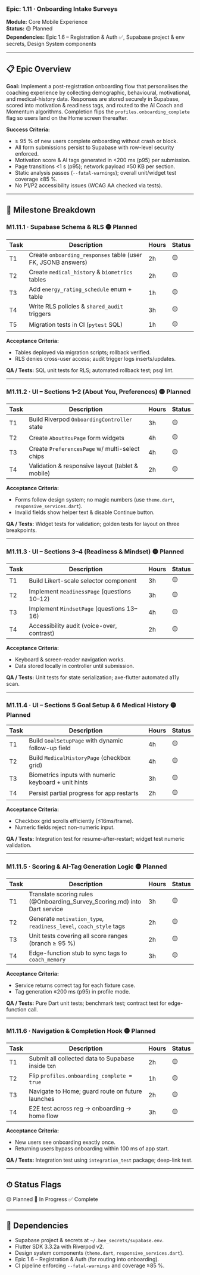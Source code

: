 ### Epic: 1.11 · Onboarding Intake Surveys

**Module:** Core Mobile Experience\
**Status:** 🟡 Planned\
**Dependencies:** Epic 1.6 – Registration & Auth ✅, Supabase project & env
secrets, Design System components

---

## 📋 Epic Overview

**Goal:** Implement a post-registration onboarding flow that personalises the
coaching experience by collecting demographic, behavioural, motivational, and
medical-history data. Responses are stored securely in Supabase, scored into
motivation & readiness tags, and routed to the AI Coach and Momentum algorithms.
Completion flips the `profiles.onboarding_complete` flag so users land on the
Home screen thereafter.

**Success Criteria:**

- ≥ 95 % of new users complete onboarding without crash or block.
- All form submissions persist to Supabase with row-level security enforced.
- Motivation score & AI tags generated in <200 ms (p95) per submission.
- Page transitions <1 s (p95); network payload ≤50 KB per section.
- Static analysis passes (`--fatal-warnings`); overall unit/widget test coverage
  ≥85 %.
- No P1/P2 accessibility issues (WCAG AA checked via tests).

---

## 🏁 Milestone Breakdown

### M1.11.1 · Supabase Schema & RLS 🟡 Planned

| Task | Description                                                  | Hours | Status |
| ---- | ------------------------------------------------------------ | ----- | ------ |
| T1   | Create `onboarding_responses` table (user FK, JSONB answers) | 2h    | 🟡     |
| T2   | Create `medical_history` & `biometrics` tables               | 2h    | 🟡     |
| T3   | Add `energy_rating_schedule` enum + table                    | 1h    | 🟡     |
| T4   | Write RLS policies & `shared_audit` triggers                 | 3h    | 🟡     |
| T5   | Migration tests in CI (`pytest` SQL)                         | 1h    | 🟡     |

**Acceptance Criteria:**

- Tables deployed via migration scripts; rollback verified.
- RLS denies cross-user access; audit trigger logs inserts/updates.

**QA / Tests:** SQL unit tests for RLS; automated rollback test; psql lint.

---

### M1.11.2 · UI – Sections 1–2 (About You, Preferences) 🟡 Planned

| Task | Description                                      | Hours | Status |
| ---- | ------------------------------------------------ | ----- | ------ |
| T1   | Build Riverpod `OnboardingController` state      | 3h    | 🟡     |
| T2   | Create `AboutYouPage` form widgets               | 4h    | 🟡     |
| T3   | Create `PreferencesPage` w/ multi-select chips   | 4h    | 🟡     |
| T4   | Validation & responsive layout (tablet & mobile) | 2h    | 🟡     |

**Acceptance Criteria:**

- Forms follow design system; no magic numbers (use `theme.dart`,
  `responsive_services.dart`).
- Invalid fields show helper text & disable Continue button.

**QA / Tests:** Widget tests for validation; golden tests for layout on three
breakpoints.

---

### M1.11.3 · UI – Sections 3–4 (Readiness & Mindset) 🟡 Planned

| Task | Description                                 | Hours | Status |
| ---- | ------------------------------------------- | ----- | ------ |
| T1   | Build Likert-scale selector component       | 3h    | 🟡     |
| T2   | Implement `ReadinessPage` (questions 10–12) | 3h    | 🟡     |
| T3   | Implement `MindsetPage` (questions 13–16)   | 4h    | 🟡     |
| T4   | Accessibility audit (voice-over, contrast)  | 2h    | 🟡     |

**Acceptance Criteria:**

- Keyboard & screen-reader navigation works.
- Data stored locally in controller until submission.

**QA / Tests:** Unit tests for state serialization; axe-flutter automated a11y
scan.

---

### M1.11.4 · UI – Sections 5 Goal Setup & 6 Medical History 🟡 Planned

| Task | Description                                          | Hours | Status |
| ---- | ---------------------------------------------------- | ----- | ------ |
| T1   | Build `GoalSetupPage` with dynamic follow-up field   | 4h    | 🟡     |
| T2   | Build `MedicalHistoryPage` (checkbox grid)           | 4h    | 🟡     |
| T3   | Biometrics inputs with numeric keyboard + unit hints | 3h    | 🟡     |
| T4   | Persist partial progress for app restarts            | 2h    | 🟡     |

**Acceptance Criteria:**

- Checkbox grid scrolls efficiently (≤16ms/frame).
- Numeric fields reject non-numeric input.

**QA / Tests:** Integration test for resume-after-restart; widget test numeric
validation.

---

### M1.11.5 · Scoring & AI-Tag Generation Logic 🟡 Planned

| Task | Description                                                               | Hours | Status |
| ---- | ------------------------------------------------------------------------- | ----- | ------ |
| T1   | Translate scoring rules (@Onboarding_Survey_Scoring.md) into Dart service | 3h    | 🟡     |
| T2   | Generate `motivation_type`, `readiness_level`, `coach_style` tags         | 2h    | 🟡     |
| T3   | Unit tests covering all score ranges (branch ≥ 95 %)                      | 2h    | 🟡     |
| T4   | Edge-function stub to sync tags to `coach_memory`                         | 3h    | 🟡     |

**Acceptance Criteria:**

- Service returns correct tag for each fixture case.
- Tag generation ≤200 ms (p95) in profile mode.

**QA / Tests:** Pure Dart unit tests; benchmark test; contract test for
edge-function call.

---

### M1.11.6 · Navigation & Completion Hook 🟡 Planned

| Task | Description                                      | Hours | Status |
| ---- | ------------------------------------------------ | ----- | ------ |
| T1   | Submit all collected data to Supabase inside txn | 2h    | 🟡     |
| T2   | Flip `profiles.onboarding_complete = true`       | 1h    | 🟡     |
| T3   | Navigate to Home; guard route on future launches | 2h    | 🟡     |
| T4   | E2E test across reg → onboarding → home flow     | 3h    | 🟡     |

**Acceptance Criteria:**

- New users see onboarding exactly once.
- Returning users bypass onboarding within 100 ms of app start.

**QA / Tests:** Integration test using `integration_test` package; deep-link
test.

---

## ⏱ Status Flags

🟡 Planned 🔵 In Progress ✅ Complete

---

## 🔗 Dependencies

- Supabase project & secrets at `~/.bee_secrets/supabase.env`.
- Flutter SDK 3.3.2a with Riverpod v2.
- Design system components (`theme.dart`, `responsive_services.dart`).
- Epic 1.6 – Registration & Auth (for routing into onboarding).
- CI pipeline enforcing `--fatal-warnings` and coverage ≥85 %.
